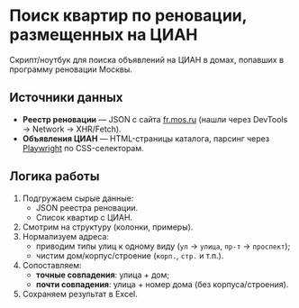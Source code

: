 # Поиск квартир по реновации, размещенных на ЦИАН

Скрипт/ноутбук для поиска объявлений на ЦИАН в домах, попавших в программу реновации Москвы.

## Источники данных
- **Реестр реновации** — JSON с сайта [fr.mos.ru](https://fr.mos.ru) (нашли через DevTools → Network → XHR/Fetch).
- **Объявления ЦИАН** — HTML-страницы каталога, парсинг через [Playwright](https://playwright.dev) по CSS-селекторам.

## Логика работы
1. Подгружаем сырые данные:
   - JSON реестра реновации.
   - Список квартир с ЦИАН.
2. Смотрим на структуру (колонки, примеры).
3. Нормализуем адреса:
   - приводим типы улиц к одному виду (`ул` → `улица`, `пр-т` → `проспект`);
   - чистим дом/корпус/строение (`корп.`, `стр.` и т.п.).
4. Сопоставляем:
   - **точные совпадения**: улица + дом;
   - **почти совпадения**: улица + номер дома (без корпуса/строения).
5. Сохраняем результат в Excel.


